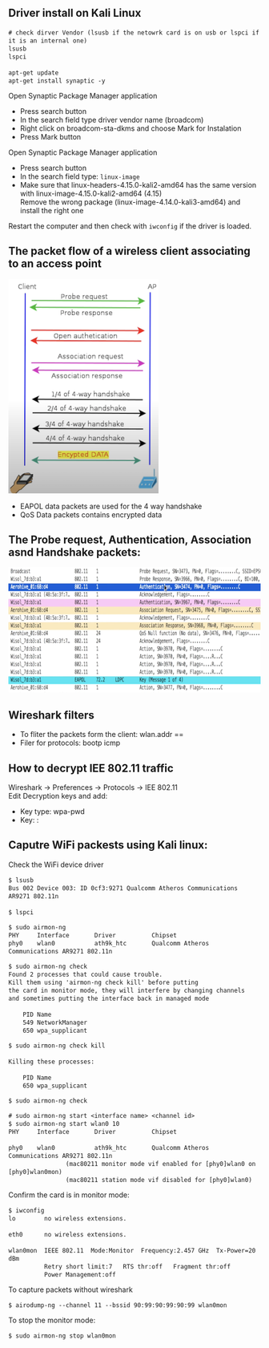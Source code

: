 ## Driver install on Kali Linux
```
# check dirver Vendor (lsusb if the netowrk card is on usb or lspci if it is an internal one)
lsusb
lspci

apt-get update
apt-get install synaptic -y
```

Open Synaptic Package Manager application
* Press search button
* In the search field type driver vendor name (broadcom)
* Right click on broadcom-sta-dkms and choose Mark for Instalation
* Press Mark button


Open Synaptic Package Manager application
* Press search button
* In the search field type: `linux-image`
* Make sure that linux-headers-4.15.0-kali2-amd64 has the same version with linux-image-4.15.0-kali2-amd64 (4.15)\
Remove the wrong package (linux-image-4.14.0-kali3-amd64) and install the right one

Restart the computer and then check with `iwconfig` if the driver is loaded.

## The packet flow of a wireless client associating to an access point
<img src="./img/wifi_monitoring/wireless_packet_flow.png" width="300px"/>

* EAPOL data packets are used for the 4 way handshake
* QoS Data packets contains encrypted data

## The Probe request, Authentication, Association asnd Handshake packets:
<img src="./img/wifi_monitoring/wireless_auth_packets.png" height="250px"/>

## Wireshark filters
* To fliter the packets form the client: wlan.addr == <mac addr>
* Filer for protocols: bootp icmp

## How to decrypt IEE 802.11 traffic
  
Wireshark -> Preferences -> Protocols -> IEE 802.11\
Edit Decryption keys and add:
* Key type: wpa-pwd
* Key: <preshared key>:<ssid>



## Caputre WiFi packests using Kali linux:
 
Check the WiFi device driver
```
$ lsusb
Bus 002 Device 003: ID 0cf3:9271 Qualcomm Atheros Communications AR9271 802.11n

$ lspci
```
  
```
$ sudo airmon-ng
PHY     Interface       Driver          Chipset
phy0    wlan0           ath9k_htc       Qualcomm Atheros Communications AR9271 802.11n
```

```
$ sudo airmon-ng check
Found 2 processes that could cause trouble.
Kill them using 'airmon-ng check kill' before putting
the card in monitor mode, they will interfere by changing channels
and sometimes putting the interface back in managed mode

    PID Name
    549 NetworkManager
    650 wpa_supplicant
```

```
$ sudo airmon-ng check kill

Killing these processes:

    PID Name
    650 wpa_supplicant
```

```
$ sudo airmon-ng check
```
  
```
# sudo airmon-ng start <interface name> <channel id>
$ sudo airmon-ng start wlan0 10
PHY     Interface       Driver          Chipset

phy0    wlan0           ath9k_htc       Qualcomm Atheros Communications AR9271 802.11n
                (mac80211 monitor mode vif enabled for [phy0]wlan0 on [phy0]wlan0mon)
                (mac80211 station mode vif disabled for [phy0]wlan0)
```

Confirm the card is in monitor mode:
```
$ iwconfig
lo        no wireless extensions.

eth0      no wireless extensions.

wlan0mon  IEEE 802.11  Mode:Monitor  Frequency:2.457 GHz  Tx-Power=20 dBm   
          Retry short limit:7   RTS thr:off   Fragment thr:off
          Power Management:off
```

To capture packets without wireshark
```
$ airodump-ng --channel 11 --bssid 90:99:90:99:90:99 wlan0mon
```

To stop the monitor mode:
```
$ sudo airmon-ng stop wlan0mon
```
